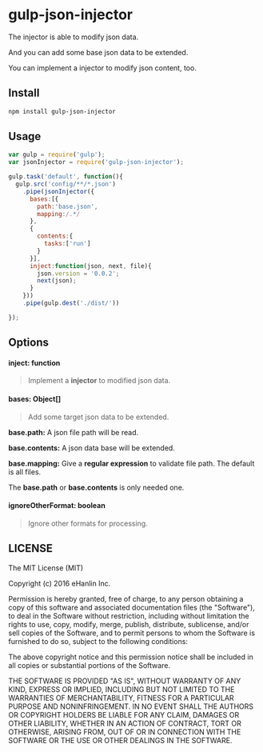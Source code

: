 gulp-json-injector
====================================

The injector is able to modify json data.

And you can add some base json data to be extended.

You can implement a injector to modify json content, too.

## Install

```bash
npm install gulp-json-injector
```

## Usage

```js
var gulp = require('gulp');
var jsonInjector = require('gulp-json-injector');

gulp.task('default', function(){
  gulp.src('config/**/*.json')
    .pipe(jsonInjector({
      bases:[{
        path:'base.json',
        mapping:/.*/
      },
      {
        contents:{
          tasks:['run']
        }
      }],
      inject:function(json, next, file){
        json.version = '0.0.2';
        next(json);
      }
    }))
    .pipe(gulp.dest('./dist/'))

});
```

## Options

#### inject: function
> Implement a **injector** to modified json data.

#### bases: Object[]
> Add some target json data to be extended.

**base.path:** A json file path will be read.

**base.contents:** A json data base will be extended.

**base.mapping:** Give a **regular expression** to validate file path. The default is all files.

The **base.path** or **base.contents** is only needed one.

#### ignoreOtherFormat: boolean
> Ignore other formats for processing.

## LICENSE

The MIT License (MIT)

Copyright (c) 2016 eHanlin Inc.

Permission is hereby granted, free of charge, to any person obtaining a copy
of this software and associated documentation files (the "Software"), to deal
in the Software without restriction, including without limitation the rights
to use, copy, modify, merge, publish, distribute, sublicense, and/or sell
copies of the Software, and to permit persons to whom the Software is
furnished to do so, subject to the following conditions:

The above copyright notice and this permission notice shall be included in
all copies or substantial portions of the Software.

THE SOFTWARE IS PROVIDED "AS IS", WITHOUT WARRANTY OF ANY KIND, EXPRESS OR
IMPLIED, INCLUDING BUT NOT LIMITED TO THE WARRANTIES OF MERCHANTABILITY,
FITNESS FOR A PARTICULAR PURPOSE AND NONINFRINGEMENT. IN NO EVENT SHALL THE
AUTHORS OR COPYRIGHT HOLDERS BE LIABLE FOR ANY CLAIM, DAMAGES OR OTHER
LIABILITY, WHETHER IN AN ACTION OF CONTRACT, TORT OR OTHERWISE, ARISING FROM,
OUT OF OR IN CONNECTION WITH THE SOFTWARE OR THE USE OR OTHER DEALINGS IN
THE SOFTWARE.
